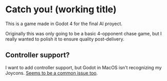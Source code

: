 # Catch you! (working title)

This is a game made in Godot 4 for the final AI proyect.

Originally this was only going to be a basic 4-opponent chase game, but I really wanted to polish it
to ensure quality post-delivery.

## Controller support?

I want to add controller support, but Godot in MacOS isn't recognizing my Joycons. [Seems to be a common issue too](https://github.com/godotengine/godot/issues/44840).